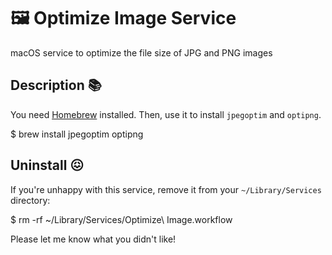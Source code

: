 # 🖼 Optimize Image Service

macOS service to optimize the file size of JPG and PNG images

## Description 📚

You need [Homebrew](https://brew.sh) installed. Then, use it to install `jpegoptim` and `optipng`.

  $ brew install jpegoptim optipng
  
## Uninstall 😖

If you're unhappy with this service, remove it from your `~/Library/Services` directory:

  $ rm -rf ~/Library/Services/Optimize\ Image.workflow

Please let me know what you didn't like!
